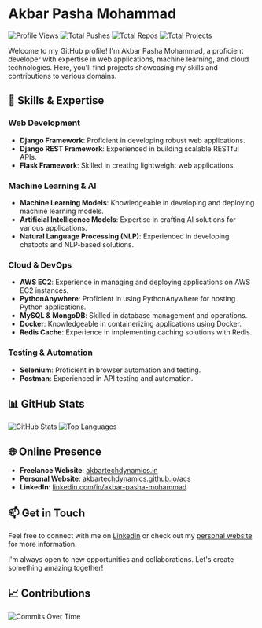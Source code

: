 # Akbar Pasha Mohammad

![Profile Views](https://komarev.com/ghpvc/?username=akbarpashamohammad&color=blueviolet)
![Total Pushes](https://img.shields.io/badge/total%20pushes-1234-blue)
![Total Repos](https://img.shields.io/badge/total%20repos-10-brightgreen)
![Total Projects](https://img.shields.io/badge/total%20projects-5-orange)

Welcome to my GitHub profile! I'm Akbar Pasha Mohammad, a proficient developer with expertise in web applications, machine learning, and cloud technologies. Here, you'll find projects showcasing my skills and contributions to various domains.

## 🚀 Skills & Expertise

### Web Development
- **Django Framework**: Proficient in developing robust web applications.
- **Django REST Framework**: Experienced in building scalable RESTful APIs.
- **Flask Framework**: Skilled in creating lightweight web applications.

### Machine Learning & AI
- **Machine Learning Models**: Knowledgeable in developing and deploying machine learning models.
- **Artificial Intelligence Models**: Expertise in crafting AI solutions for various applications.
- **Natural Language Processing (NLP)**: Experienced in developing chatbots and NLP-based solutions.

### Cloud & DevOps
- **AWS EC2**: Experience in managing and deploying applications on AWS EC2 instances.
- **PythonAnywhere**: Proficient in using PythonAnywhere for hosting Python applications.
- **MySQL & MongoDB**: Skilled in database management and operations.
- **Docker**: Knowledgeable in containerizing applications using Docker.
- **Redis Cache**: Experience in implementing caching solutions with Redis.

### Testing & Automation
- **Selenium**: Proficient in browser automation and testing.
- **Postman**: Experienced in API testing and automation.

## 📊 GitHub Stats

![GitHub Stats](https://github-readme-stats.vercel.app/api?username=akbartechdynamics&show_icons=true&theme=radical)
![Top Languages](https://github-readme-stats.vercel.app/api/top-langs/?username=akbartechdynamics&layout=compact&theme=radical)

## 🌐 Online Presence

- **Freelance Website**: [akbartechdynamics.in](http://akbartechdynamics.in)
- **Personal Website**: [akbartechdynamics.github.io/acs](https://akbartechdynamics.github.io/acs/)
- **LinkedIn**: [linkedin.com/in/akbar-pasha-mohammad](https://www.linkedin.com/in/akbar-pasha-mohammad-68b817140?lipi=urn%3Ali%3Apage%3Ad_flagship3_profile_view_base_contact_details%3BzHg28qXKRiK4CuKmvFgPQw%3D%3D)

## 📫 Get in Touch

Feel free to connect with me on [LinkedIn](https://www.linkedin.com/in/akbar-pasha-mohammad-68b817140?lipi=urn%3Ali%3Apage%3Ad_flagship3_profile_view_base_contact_details%3BzHg28qXKRiK4CuKmvFgPQw%3D%3D) or check out my [personal website](https://akbartechdynamics.github.io/acs/) for more information.

I'm always open to new opportunities and collaborations. Let's create something amazing together!

## 📈 Contributions

![Commits Over Time](https://ghchart.rshah.org/akbarpashamohammad)

